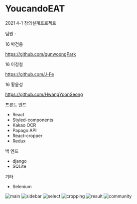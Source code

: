 # YoucandoEAT
2021 4-1 창의설계프로젝트

팀원 : 

16 박건웅

https://github.com/gunwoongPark

16 이정철

https://github.com/J-Fe

16 황윤성

https://github.com/HwangYoonSeong

프론트 엔드

* React
* Styled-components
* Kakao OCR
* Papago API
* React-cropper
* Redux

백 엔드

* django
* SQLite

기타 

* Selenium

![main](https://user-images.githubusercontent.com/60931745/126513707-30d10106-c433-40a1-8316-bae521a6bd56.jpg)
![sidebar](https://user-images.githubusercontent.com/60931745/126513722-70c4c02e-32af-4c46-bf7e-3dd2c3fddfa1.jpg)
![select](https://user-images.githubusercontent.com/60931745/126513728-93e8cc56-50c2-4109-9c5b-6b67535bf6a6.jpg)
![cropping](https://user-images.githubusercontent.com/60931745/126513735-3cc75fb0-a5d8-4411-9b5e-b54ba4fa88b0.jpg)
![result](https://user-images.githubusercontent.com/60931745/126513744-cb869827-0a1e-4be0-8fe8-1a5ff6ae63b0.jpg)
![community](https://user-images.githubusercontent.com/60931745/126513751-dd6bc054-474c-4484-9ab1-6cbc2118ea40.jpg)
